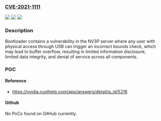 ### [CVE-2021-1111](https://cve.mitre.org/cgi-bin/cvename.cgi?name=CVE-2021-1111)
![](https://img.shields.io/static/v1?label=Product&message=NVIDIA%20Jetson%20AGX%20Xavier%20series%2C%20Jetson%20Xavier%20NX%2C%20Jetson%20TX2%20series%2C%20Jetson%20TX2%20NX&color=blue)
![](https://img.shields.io/static/v1?label=Version&message=n%2Fa&color=blue)
![](https://img.shields.io/static/v1?label=Vulnerability&message=CWE-119%20Improper%20Restriction%20of%20Operations%20within%20the%20Bounds%20of%20a%20Memory%20Buffer&color=brighgreen)

### Description

Bootloader contains a vulnerability in the NV3P server where any user with physical access through USB can trigger an incorrect bounds check, which may lead to buffer overflow, resulting in limited information disclosure, limited data integrity, and denial of service across all components.

### POC

#### Reference
- https://nvidia.custhelp.com/app/answers/detail/a_id/5216

#### Github
No PoCs found on GitHub currently.

